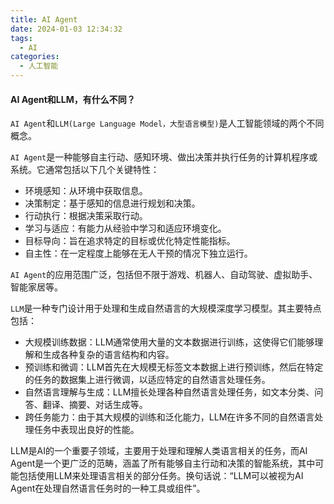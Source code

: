 ```yaml
---
title: AI Agent
date: 2024-01-03 12:34:32
tags:
  - AI
categories:
  - 人工智能
---
```


#### AI Agent和LLM，有什么不同？

`AI Agent`和`LLM(Large Language Model，大型语言模型)`是人工智能领域的两个不同概念。

`AI Agent`是一种能够自主行动、感知环境、做出决策并执行任务的计算机程序或系统。它通常包括以下几个关键特性：
- 环境感知：从环境中获取信息。
- 决策制定：基于感知的信息进行规划和决策。
- 行动执行：根据决策采取行动。
- 学习与适应：有能力从经验中学习和适应环境变化。
- 目标导向：旨在追求特定的目标或优化特定性能指标。
- 自主性：在一定程度上能够在无人干预的情况下独立运行。

`AI Agent`的应用范围广泛，包括但不限于游戏、机器人、自动驾驶、虚拟助手、智能家居等。

`LLM`是一种专门设计用于处理和生成自然语言的大规模深度学习模型。其主要特点包括：
- 大规模训练数据：LLM通常使用大量的文本数据进行训练，这使得它们能够理解和生成各种复杂的语言结构和内容。
- 预训练和微调：LLM首先在大规模无标签文本数据上进行预训练，然后在特定的任务的数据集上进行微调，以适应特定的自然语言处理任务。
- 自然语言理解与生成：LLM擅长处理各种自然语言处理任务，如文本分类、问答、翻译、摘要、对话生成等。
- 跨任务能力：由于其大规模的训练和泛化能力，LLM在许多不同的自然语言处理任务中表现出良好的性能。

LLM是AI的一个重要子领域，主要用于处理和理解人类语言相关的任务，而AI Agent是一个更广泛的范畴，涵盖了所有能够自主行动和决策的智能系统，其中可能包括使用LLM来处理语言相关的部分任务。换句话说：“LLM可以被视为AI Agent在处理自然语言任务时的一种工具或组件”。

